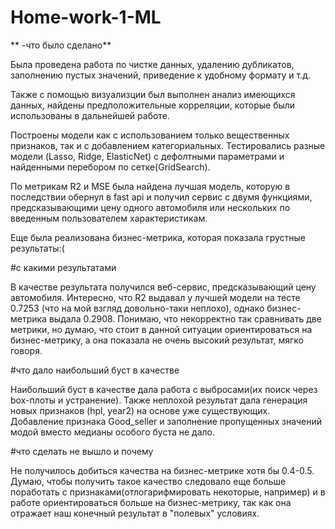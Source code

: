# Home-work-1-ML
**
-что было сделано**

Была проведена работа по чистке данных, удалению дубликатов, заполнению пустых значений, приведение к удобному формату и т.д.

Также с помощью визуализции был выполнен анализ имеющихся данных, найдены предположительные корреляции, которые были использованы в дальнейшей работе.

Построены модели как с использованием только вещественных признаков, так и с добавлением категориальных. Тестировались разные модели (Lasso, Ridge, ElasticNet) с дефолтными параметрами и найденными перебором по сетке(GridSearch).

По метрикам R2 и MSE была найдена лучшая модель, которую в последствии обернул в fast api и получил сервис с двумя функциями, предсказывающими цену одного автомобиля или нескольких по введенным пользователем характеристикам.

Еще была реализована бизнес-метрика, которая показала грустные результаты:(

#с какими результатами

В качестве результата получился веб-сервис, предсказывающий цену автомобиля. Интересно, что R2 выдавал у лучшей модели на тесте 0.7253 (что на мой взгляд довольно-таки неплохо), однако бизнес-метрика выдала 0.2908. Понимаю, что некорректно так сравнивать две метрики, но думаю, что стоит в данной ситуации ориентироваться на бизнес-метрику, а она показала не очень высокий результат, мягко говоря.

#что дало наибольший буст в качестве

Наибольший буст в качестве дала работа с выбросами(их поиск через box-плоты и устранение). Также неплохой результат дала генерация новых признаков (hpl, year2) на основе уже существующих. Добавление признака Good_seller и заполнение пропущенных значений модой вместо медианы особого буста не дало.

#что сделать не вышло и почему

Не получилось добиться качества на бизнес-метрике хотя бы 0.4-0.5. Думаю, чтобы получить такое качество следовало еще больше поработать с признаками(отлогарифмировать некоторые, например) и в работе ориентироваться больше на бизнес-метрику, так как она отражает наш конечный результат в "полевых" условиях.
